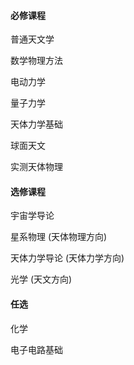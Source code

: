 #### 必修课程
普通天文学

数学物理方法

电动力学

量子力学

天体力学基础

球面天文

实测天体物理


#### 选修课程
宇宙学导论

星系物理 (天体物理方向)

天体力学导论 (天体力学方向)

光学 (天文方向)


#### 任选
化学

电子电路基础

